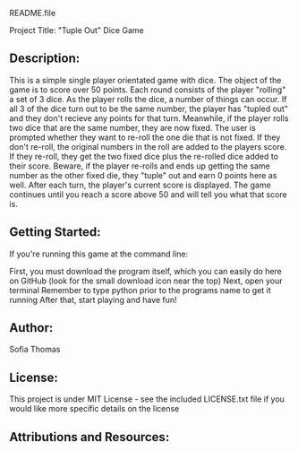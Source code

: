 README.file

Project Title: "Tuple Out" Dice Game

Description:
------------------------------------------------------------------------------------------------------- 
This is a simple single player orientated game with dice. The object of the game is to score over 50 points. 
Each round consists of the player "rolling" a set of 3 dice. As the player rolls the dice, a number of things can occur.
If all 3 of the dice turn out to be the same number, the player has "tupled out" and they don't recieve any points for that turn.
Meanwhile, if the player rolls two dice that are the same number, they are now fixed. The user is prompted whether they want to re-roll the one die that is not fixed. If they don't re-roll, the original numbers in the roll are added to the players score. If they re-roll, they get the two fixed dice plus the re-rolled dice added to their score. Beware, if the player re-rolls and ends up getting the same number as the other fixed die, they "tuple" out and earn 0 points here as well. After each turn, the player's current score is displayed. The game continues until you reach a score above 50 and will tell you what that score is.

Getting Started:
-------------------------------------------------------------------------------------------------------
If you're running this game at the command line:

First, you must download the program itself, which you can easily do here on GitHub (look for the small download icon near the top)
Next, open your terminal
Remember to type python prior to the programs name to get it running
After that, start playing and have fun!

Author:
-------------------------------------------------------------------------------------------------------
Sofia Thomas

License:
-------------------------------------------------------------------------------------------------------
This project is under MIT License - see the included LICENSE.txt file if you would like more specific details on the license

Attributions and Resources:
-------------------------------------------------------------------------------------------------------